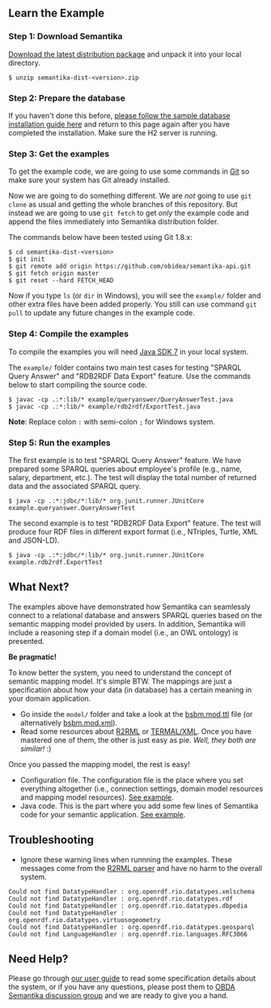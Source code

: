 Learn the Example
-----------------

### Step 1: Download Semantika

[Download the latest distribution package](https://github.com/obidea/semantika-api/releases) and unpack it into your local directory.

```
$ unzip semantika-dist-<version>.zip
```

### Step 2: Prepare the database

If you haven't done this before, [please follow the sample database installation guide here](https://github.com/obidea/semantika-api/tree/master/example#empdb-lite-database) and return to this page again after you have completed the installation. Make sure the H2 server is running.

### Step 3: Get the examples

To get the example code, we are going to use some commands in [Git](http://git-scm.com/downloads) so make sure your system has Git already installed.

Now we are going to do something different. We are *not* going to use `git clone` as usual and getting the whole branches of this repository. But instead we are going to use `git fetch` to get *only* the example code and append the files immediately into Semantika distribution folder.

The commands below have been tested using Git 1.8.x:

```
$ cd semantika-dist-<version>
$ git init
$ git remote add origin https://github.com/obidea/semantika-api.git
$ git fetch origin master
$ git reset --hard FETCH_HEAD
```

Now if you type `ls` (or `dir` in Windows), you will see the `example/` folder and other extra files have been added properly. You still can use command `git pull` to update any future changes in the example code.

### Step 4: Compile the examples

To compile the examples you will need [Java SDK 7](http://www.oracle.com/technetwork/java/javase/downloads/jdk7-downloads-1880260.html) in your local system. 

The `example/` folder contains two main test cases for testing "SPARQL Query Answer" and "RDB2RDF Data Export" feature. Use the commands below to start compiling the source code.

```
$ javac -cp .:*:lib/* example/queryanswer/QueryAnswerTest.java
$ javac -cp .:*:lib/* example/rdb2rdf/ExportTest.java
```

**Note**: Replace colon `:` with semi-colon `;` for Windows system.

### Step 5: Run the examples

The first example is to test "SPARQL Query Answer" feature. We have prepared some SPARQL queries about employee's profile (e.g., name, salary, department, etc.). The test will display the total number of returned data and the associated SPARQL query.

```
$ java -cp .:*:jdbc/*:lib/* org.junit.runner.JUnitCore example.queryanswer.QueryAnswerTest
```

The second example is to test "RDB2RDF Data Export" feature. The test will produce four RDF files in different export format (i.e., NTriples, Turtle, XML and JSON-LD).
```
$ java -cp .:*:jdbc/*:lib/* org.junit.runner.JUnitCore example.rdb2rdf.ExportTest
```

What Next?
----------

The examples above have demonstrated how Semantika can seamlessly connect to a relational database and answers SPARQL queries based on the semantic mapping model provided by users. In addition, Semantika will include a reasoning step if a domain model (i.e., an OWL ontology) is presented.

**Be pragmatic!**

To know better the system, you need to understand the concept of semantic mapping model. It's simple BTW. The mappings are just a specification about how your data (in database) has a certain meaning in your domain application.
* Go inside the `model/` folder and take a look at the [bsbm.mod.ttl](https://github.com/obidea/semantika-api/blob/master/model/empdb.mod.ttl) file (or alternatively [bsbm.mod.xml](https://github.com/obidea/semantika-api/blob/master/model/empdb.mod.xml)).
* Read some resources about [R2RML](http://www.w3.org/TR/r2rml/) or [TERMAL/XML](https://github.com/obidea/semantika-api/wiki/2.-Basic-RDB-RDF-Mapping). Once you have mastered one of them, the other is just easy as pie. *Well, they both are similar!* :)

Once you passed the mapping model, the rest is easy!
* Configuration file. The configuration file is the place where you set everything altogether (i.e., connection settings, domain model resources and mapping model resources). [See example](https://github.com/obidea/semantika-api/blob/master/example/queryanswer/application.cfg.xml).
* Java code. This is the part where you add some few lines of Semantika code for your semantic application. [See example](https://github.com/obidea/semantika-api/blob/master/example/queryanswer/QueryAnswerTest.java).

Troubleshooting
---------------

* Ignore these warning lines when runnning the examples. These messages come from the [R2RML parser](https://github.com/johardi/jr2rml-parser) and have no harm to the overall system.

```
Could not find DatatypeHandler : org.openrdf.rio.datatypes.xmlschema
Could not find DatatypeHandler : org.openrdf.rio.datatypes.rdf
Could not find DatatypeHandler : org.openrdf.rio.datatypes.dbpedia
Could not find DatatypeHandler : org.openrdf.rio.datatypes.virtuosogeometry
Could not find DatatypeHandler : org.openrdf.rio.datatypes.geosparql
Could not find LanguageHandler : org.openrdf.rio.languages.RFC3066
```

Need Help?
----------
Please go through [our user guide](https://github.com/obidea/semantika-api/wiki) to read some specification details about the system, or if you have any questions, please post them to [OBDA Semantika discussion group](https://groups.google.com/forum/#!forum/obda-semantika) and we are ready to give you a hand.
